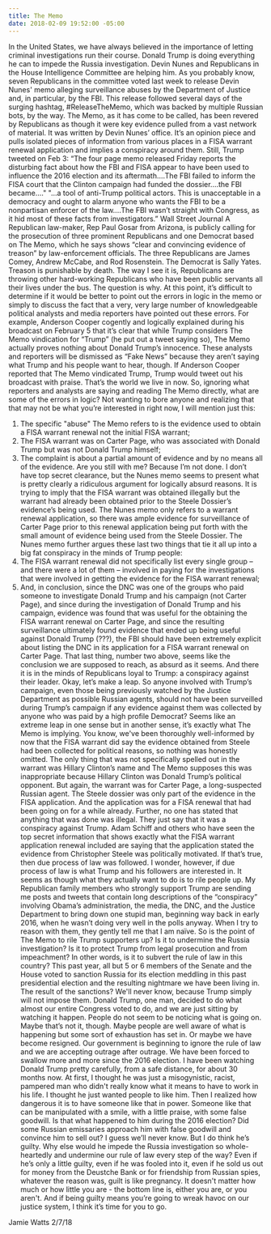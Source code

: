 ```yaml
---
title: The Memo
date: 2018-02-09 19:52:00 -05:00
---
```


In the United States, we have always believed in the importance of letting criminal investigations run their course. Donald Trump is doing everything he can to impede the Russia investigation. Devin Nunes and Republicans in the House Intelligence Committee are helping him. As you probably know, seven Republicans in the committee voted last week to release Devin Nunes' memo alleging surveillance abuses by the Department of Justice and, in particular, by the FBI. This release followed several days of the surging hashtag, #ReleaseTheMemo, which was backed by multiple Russian bots, by the way. The Memo, as it has come to be called, has been revered by Republicans as though it were key evidence pulled from a vast network of material. It was written by Devin Nunes’ office. It’s an opinion piece and pulls isolated pieces of information from various places in a FISA warrant renewal application and implies a conspiracy around them.
Still, Trump tweeted on Feb 3:
“The four page memo released Friday reports the disturbing fact about how the FBI and FISA appear to have been used to influence the 2016 election and its aftermath....The FBI failed to inform the FISA court that the Clinton campaign had funded the dossier....the FBI became...."
"...a tool of anti-Trump political actors. This is unacceptable in a democracy and ought to alarm anyone who wants the FBI to be a nonpartisan enforcer of the law....The FBI wasn’t straight with Congress, as it hid most of these facts from investigators.” Wall Street Journal
A Republican law-maker, Rep Paul Gosar from Arizona, is publicly calling for the prosecution of three prominent Republicans and one Democrat based on The Memo, which he says shows “clear and convincing evidence of treason” by law-enforcement officials.  The three Republicans are James Comey, Andrew McCabe, and Rod Rosenstein. The Democrat is Sally Yates. Treason is punishable by death. The way I see it is, Republicans are throwing other hard-working Republicans who have been public servants all their lives under the bus. The question is why.
At this point, it’s difficult to determine if it would be better to point out the errors in logic in the memo or simply to discuss the fact that a very, very large number of knowledgeable political analysts and media reporters have pointed out these errors.  For example, Anderson Cooper cogently and logically explained during his broadcast on February 5 that it’s clear that while Trump considers The Memo vindication for “Trump” (he put out a tweet saying so), The Memo actually proves nothing about Donald Trump’s innocence. These analysts and reporters will be dismissed as “Fake News” because they aren’t saying what Trump and his people want to hear, though.  If Anderson Cooper reported that The Memo vindicated Trump, Trump would tweet out his broadcast with praise. That’s the world we live in now.
So, ignoring what reporters and analysts are saying and reading The Memo directly, what are some of the errors in logic? Not wanting to bore anyone and realizing that that may not be what you’re interested in right now, I will mention just this:
1.	The specific "abuse" The Memo refers to is the evidence used to obtain a FISA warrant renewal not the initial FISA warrant;
2.	The FISA warrant was on Carter Page, who was associated with Donald Trump but was not Donald Trump himself;
3.	The complaint is about a partial amount of evidence and by no means all of the evidence.
Are you still with me? Because I’m not done. I don’t have top secret clearance, but the Nunes memo seems to present what is pretty clearly a ridiculous argument for logically absurd reasons. It is trying to imply that the FISA warrant was obtained illegally but the warrant had already been obtained prior to the Steele Dossier’s evidence’s being used. The Nunes memo only refers to a warrant renewal application, so there was ample evidence for surveillance of Carter Page prior to this renewal application being put forth with the small amount of evidence being used from the Steele Dossier.  The Nunes memo further argues these last two things that tie it all up into a big fat conspiracy in the minds of Trump people:
1.	The FISA warrant renewal did not specifically list every single group – and there were a lot of them – involved in paying for the investigations that were involved in getting the evidence for the FISA warrant renewal;
2.	And, in conclusion, since the DNC was one of the groups who paid someone to investigate Donald Trump and his campaign (not Carter Page), and since during the investigation of Donald Trump and his campaign, evidence was found that was useful for the obtaining the FISA warrant renewal on Carter Page, and since the resulting surveillance ultimately found evidence that ended up being useful against Donald Trump (???), the FBI should have been extremely explicit about listing the DNC in its application for a FISA warrant renewal on Carter Page.
That last thing, number two above, seems like the conclusion we are supposed to reach, as absurd as it seems. And there it is in the minds of Republicans loyal to Trump: a conspiracy against their leader.
Okay, let’s make a leap. So anyone involved with Trump’s campaign, even those being previously watched by the Justice Department as possible Russian agents, should not have been surveilled during Trump’s campaign if any evidence against them was collected by anyone who was paid by a high profile Democrat? Seems like an extreme leap in one sense but in another sense, it’s exactly what The Memo is implying.
You know, we've been thoroughly well-informed by now that the FISA warrant did say the evidence obtained from Steele had been collected for political reasons, so nothing was honestly omitted. The only thing that was not specifically spelled out in the warrant was Hillary Clinton’s name and The Memo supposes this was inappropriate because Hillary Clinton was Donald Trump’s political opponent.  But again, the warrant was for Carter Page, a long-suspected Russian agent.  The Steele dossier was only part of the evidence in the FISA application.  And the application was for a FISA renewal that had been going on for a while already.  Further, no one has stated that anything that was done was illegal.  They just say that it was a conspiracy against Trump.
Adam Schiff and others who have seen the top secret information that shows exactly what the FISA warrant application renewal included are saying that the application stated the evidence from Christopher Steele was politically motivated. If that’s true, then due process of law was followed. I wonder, however, if due process of law is what Trump and his followers are interested in.  It seems as though what they actually want to do is to rile people up. My Republican family members who strongly support Trump are sending me posts and tweets that contain long descriptions of the “conspiracy” involving Obama’s administration, the media, the DNC, and the Justice Department to bring down one stupid man, beginning way back in early 2016, when he wasn’t doing very well in the polls anyway.  When I try to reason with them, they gently tell me that I am naïve.
So is the point of The Memo to rile Trump supporters up? Is it to undermine the Russia investigation? Is it to protect Trump from legal prosecution and from impeachment? In other words, is it to subvert the rule of law in this country?
This past year, all but 5 or 6 members of the Senate and the House voted to sanction Russia for its election meddling in this past presidential election and the resulting nightmare we have been living in. The result of the sanctions? We'll never know, because Trump simply will not impose them. Donald Trump, one man, decided to do what almost our entire Congress voted to do, and we are just sitting by watching it happen.
People do not seem to be noticing what is going on. Maybe that’s not it, though. Maybe people are well aware of what is happening but some sort of exhaustion has set in. Or maybe we have become resigned. Our government is beginning to ignore the rule of law and we are accepting outrage after outrage. We have been forced to swallow more and more since the 2016 election.
I have been watching Donald Trump pretty carefully, from a safe distance, for about 30 months now.  At first, I thought he was just a misogynistic, racist, pampered man who didn't really know what it means to have to work in his life. I thought he just wanted people to like him. Then I realized how dangerous it is to have someone like that in power. Someone like that can be manipulated with a smile, with a little praise, with some false goodwill. Is that what happened to him during the 2016 election? Did some Russian emissaries approach him with false goodwill and convince him to sell out?
I guess we’ll never know.  But I do think he’s guilty.  Why else would he impede the Russia investigation so whole-heartedly and undermine our rule of law every step of the way? Even if he’s only a little guilty, even if he was fooled into it, even if he sold us out for money from the Deustche Bank or for friendship from Russian spies, whatever the reason was, guilt is like pregnancy. It doesn't matter how much or how little you are - the bottom line is, either you are, or you aren't. And if being guilty means you’re going to wreak havoc on our justice system, I think it’s time for you to go.

Jamie Watts
2/7/18
